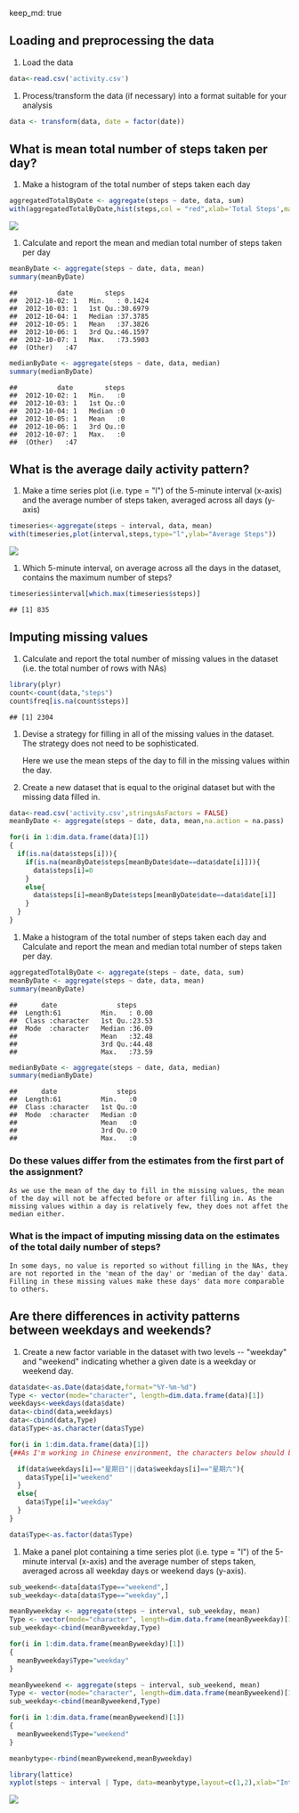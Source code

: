 keep\_md: true

Loading and preprocessing the data
----------------------------------

1.  Load the data

``` r
data<-read.csv('activity.csv')
```

1.  Process/transform the data (if necessary) into a format suitable for your analysis

``` r
data <- transform(data, date = factor(date))
```

What is mean total number of steps taken per day?
-------------------------------------------------

1.  Make a histogram of the total number of steps taken each day

``` r
aggregatedTotalByDate <- aggregate(steps ~ date, data, sum)
with(aggregatedTotalByDate,hist(steps,col = "red",xlab='Total Steps',main = "Total Steps Per Day"))
```

![](Project_1_files/figure-markdown_github/unnamed-chunk-3-1.png)

1.  Calculate and report the mean and median total number of steps taken per day

``` r
meanByDate <- aggregate(steps ~ date, data, mean)
summary(meanByDate)
```

    ##          date        steps        
    ##  2012-10-02: 1   Min.   : 0.1424  
    ##  2012-10-03: 1   1st Qu.:30.6979  
    ##  2012-10-04: 1   Median :37.3785  
    ##  2012-10-05: 1   Mean   :37.3826  
    ##  2012-10-06: 1   3rd Qu.:46.1597  
    ##  2012-10-07: 1   Max.   :73.5903  
    ##  (Other)   :47

``` r
medianByDate <- aggregate(steps ~ date, data, median)
summary(medianByDate)
```

    ##          date        steps  
    ##  2012-10-02: 1   Min.   :0  
    ##  2012-10-03: 1   1st Qu.:0  
    ##  2012-10-04: 1   Median :0  
    ##  2012-10-05: 1   Mean   :0  
    ##  2012-10-06: 1   3rd Qu.:0  
    ##  2012-10-07: 1   Max.   :0  
    ##  (Other)   :47

What is the average daily activity pattern?
-------------------------------------------

1.  Make a time series plot (i.e. type = "l") of the 5-minute interval (x-axis) and the average number of steps taken, averaged across all days (y-axis)

``` r
timeseries<-aggregate(steps ~ interval, data, mean)
with(timeseries,plot(interval,steps,type="l",ylab="Average Steps"))
```

![](Project_1_files/figure-markdown_github/unnamed-chunk-5-1.png)

1.  Which 5-minute interval, on average across all the days in the dataset, contains the maximum number of steps?

``` r
timeseries$interval[which.max(timeseries$steps)]
```

    ## [1] 835

Imputing missing values
-----------------------

1.  Calculate and report the total number of missing values in the dataset (i.e. the total number of rows with NAs)

``` r
library(plyr)
count<-count(data,"steps")
count$freq[is.na(count$steps)]
```

    ## [1] 2304

1.  Devise a strategy for filling in all of the missing values in the dataset. The strategy does not need to be sophisticated.

    Here we use the mean steps of the day to fill in the missing values within the day.

2.  Create a new dataset that is equal to the original dataset but with the missing data filled in.

``` r
data<-read.csv('activity.csv',stringsAsFactors = FALSE)
meanByDate <- aggregate(steps ~ date, data, mean,na.action = na.pass)

for(i in 1:dim.data.frame(data)[1])
{
  if(is.na(data$steps[i])){
    if(is.na(meanByDate$steps[meanByDate$date==data$date[i]])){
      data$steps[i]=0
    }
    else{
      data$steps[i]=meanByDate$steps[meanByDate$date==data$date[i]]
    }
  }
}
```

1.  Make a histogram of the total number of steps taken each day and Calculate and report the mean and median total number of steps taken per day.

``` r
aggregatedTotalByDate <- aggregate(steps ~ date, data, sum)
meanByDate <- aggregate(steps ~ date, data, mean)
summary(meanByDate)
```

    ##      date               steps      
    ##  Length:61          Min.   : 0.00  
    ##  Class :character   1st Qu.:23.53  
    ##  Mode  :character   Median :36.09  
    ##                     Mean   :32.48  
    ##                     3rd Qu.:44.48  
    ##                     Max.   :73.59

``` r
medianByDate <- aggregate(steps ~ date, data, median)
summary(medianByDate)
```

    ##      date               steps  
    ##  Length:61          Min.   :0  
    ##  Class :character   1st Qu.:0  
    ##  Mode  :character   Median :0  
    ##                     Mean   :0  
    ##                     3rd Qu.:0  
    ##                     Max.   :0

### Do these values differ from the estimates from the first part of the assignment?

    As we use the mean of the day to fill in the missing values, the mean of the day will not be affected before or after filling in. As the missing values within a day is relatively few, they does not affet the median either.

### What is the impact of imputing missing data on the estimates of the total daily number of steps?

    In some days, no value is reported so without filling in the NAs, they are not reported in the 'mean of the day' or 'median of the day' data. Filling in these missing values make these days' data more comparable to others.

Are there differences in activity patterns between weekdays and weekends?
-------------------------------------------------------------------------

1.  Create a new factor variable in the dataset with two levels -- "weekday" and "weekend" indicating whether a given date is a weekday or weekend day.

``` r
data$date<-as.Date(data$date,format="%Y-%m-%d")
Type <- vector(mode="character", length=dim.data.frame(data)[1])
weekdays<-weekdays(data$date)
data<-cbind(data,weekdays)
data<-cbind(data,Type)
data$Type<-as.character(data$Type)

for(i in 1:dim.data.frame(data)[1])
{##As I'm working in Chinese environment, the characters below should be ##replaced by "Sunday" or "Saturday" if in English environment

  if(data$weekdays[i]=="星期日"||data$weekdays[i]=="星期六"){
    data$Type[i]="weekend"
  }
  else{
    data$Type[i]="weekday"
  }
}

data$Type<-as.factor(data$Type)
```

1.  Make a panel plot containing a time series plot (i.e. type = "l") of the 5-minute interval (x-axis) and the average number of steps taken, averaged across all weekday days or weekend days (y-axis).

``` r
sub_weekend<-data[data$Type=="weekend",]
sub_weekday<-data[data$Type=="weekday",]

meanByweekday <- aggregate(steps ~ interval, sub_weekday, mean)
Type <- vector(mode="character", length=dim.data.frame(meanByweekday)[1])
sub_weekday<-cbind(meanByweekday,Type)

for(i in 1:dim.data.frame(meanByweekday)[1])
{
  meanByweekday$Type="weekday"
}

meanByweekend <- aggregate(steps ~ interval, sub_weekend, mean)
Type <- vector(mode="character", length=dim.data.frame(meanByweekend)[1])
sub_weekday<-cbind(meanByweekend,Type)

for(i in 1:dim.data.frame(meanByweekend)[1])
{
  meanByweekend$Type="weekend"
}

meanbytype<-rbind(meanByweekend,meanByweekday)

library(lattice)
xyplot(steps ~ interval | Type, data=meanbytype,layout=c(1,2),xlab="Interval",ylab="Number of steps",type="l")
```

![](Project_1_files/figure-markdown_github/unnamed-chunk-11-1.png)
